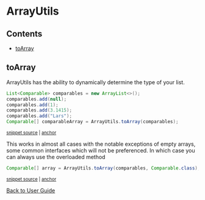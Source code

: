 <a id="top"></a>

# ArrayUtils

<!-- toc -->
## Contents

  * [toArray](#toarray)<!-- endToc -->

## toArray

ArrayUtils has the ability to dynamically determine the type of your list.

<!-- snippet: toArray -->
<a id='snippet-toarray'></a>
```java
List<Comparable> comparables = new ArrayList<>();
comparables.add(null);
comparables.add(1);
comparables.add(3.1415);
comparables.add("Lars");
Comparable[] comparableArray = ArrayUtils.toArray(comparables);
```
<sup><a href='/approvaltests-util-tests/src/test/java/com/spun/util/ArrayUtilsTest.java#L43-L50' title='Snippet source file'>snippet source</a> | <a href='#snippet-toarray' title='Start of snippet'>anchor</a></sup>
<!-- endSnippet -->

This works in almost all cases with the notable exceptions of empty arrays, some common interfaces 
which will not be preferenced.
In which case you can always use the overloaded method 
<!-- snippet: toArrayWithClass -->
<a id='snippet-toarraywithclass'></a>
```java
Comparable[] array = ArrayUtils.toArray(comparables, Comparable.class);
```
<sup><a href='/approvaltests-util-tests/src/test/java/com/spun/util/ArrayUtilsTest.java#L51-L53' title='Snippet source file'>snippet source</a> | <a href='#snippet-toarraywithclass' title='Start of snippet'>anchor</a></sup>
<!-- endSnippet -->


[Back to User Guide](README.md#top)
